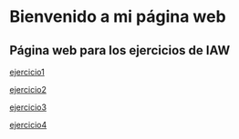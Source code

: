 # Bienvenido a mi página web

## Página web para los ejercicios de IAW

[ejercicio1](unidad1/ejercicio1.md)

[ejercicio2](unidad1/ejercicio2.md)

[ejercicio3](unidad1/ejercicio3.md)

[ejercicio4](unidad1/ejercicio4.md)
